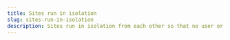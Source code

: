 ```yaml
---
title: Sites run in isolation
slug: sites-run-in-isolation
description: Sites run in isolation from each other so that no user or site can access files outside of its own document root directory.
---
```

